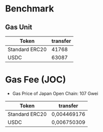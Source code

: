 # Benchmark

## Gas Unit

| Token          | transfer |
| -------------- | -------- |
| Standard ERC20 | 41768    |
| USDC           | 63087    |

# Gas Fee (JOC)

- Gas Price of Japan Open Chain: 107 Gwei

| Token          | transfer    |
| -------------- | ----------- |
| Standard ERC20 | 0,004469176 |
| USDC           | 0,006750309 |
